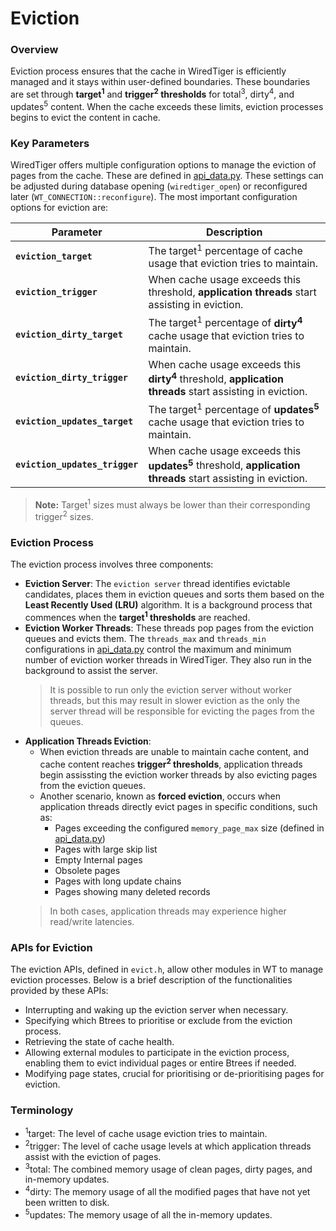 # Eviction

### Overview

Eviction process ensures that the cache in WiredTiger is efficiently managed and it stays within user-defined boundaries. These boundaries are set through **target<sup>1</sup>** and **trigger<sup>2</sup> thresholds** for total<sup>3</sup>, dirty<sup>4</sup>, and updates<sup>5</sup> content. When the cache exceeds these limits, eviction processes begins to evict the content in cache.

### Key Parameters

WiredTiger offers multiple configuration options to manage the eviction of pages from the cache. These are defined in [api_data.py](../../dist/api_data.py). These settings can be adjusted during database opening (`wiredtiger_open`) or reconfigured later (`WT_CONNECTION::reconfigure`). The most important configuration options for eviction are:

| Parameter               | Description                                                                                              |
| ----------------------- | -------------------------------------------------------------------------------------------------------- |
| **`eviction_target`**    | The target<sup>1</sup> percentage of cache usage that eviction tries to maintain.                                  |
| **`eviction_trigger`**   | When cache usage exceeds this threshold, **application threads**  start assisting in eviction.     |
| **`eviction_dirty_target`** | The target<sup>1</sup> percentage of **dirty<sup>4</sup>** cache usage that eviction tries to maintain.                      |
| **`eviction_dirty_trigger`** | When cache usage exceeds this **dirty<sup>4</sup>** threshold, **application threads**  start assisting in eviction.   |
| **`eviction_updates_target`** | The target<sup>1</sup> percentage of **updates<sup>5</sup>** cache usage that eviction tries to maintain.                 |
| **`eviction_updates_trigger`** | When cache usage exceeds this **updates<sup>5</sup>** threshold, **application threads** start assisting in eviction.                   |

> **Note:** Target<sup>1</sup> sizes must always be lower than their corresponding trigger<sup>2</sup> sizes.


### Eviction Process

The eviction process involves three components:

- **Eviction Server**: The `eviction server` thread identifies evictable candidates, places them in eviction queues and sorts them based on the **Least Recently Used (LRU)** algorithm. It is a background process that commences when the **target<sup>1</sup> thresholds** are reached.
- **Eviction Worker Threads**: These threads pop pages from the eviction queues and evicts them. The `threads_max` and `threads_min` configurations in [api_data.py](../../dist/api_data.py) control the maximum and minimum number of eviction worker threads in WiredTiger. They also run in the background to assist the server.
    > It is possible to run only the eviction server without worker threads, but this may result in slower eviction as the only the server thread will be responsible for evicting the pages from the queues.
- **Application Threads Eviction**: 
    - When eviction threads are unable to maintain cache content, and cache content reaches **trigger<sup>2</sup> thresholds**, application threads begin assissting the eviction worker threads by also evicting pages from the eviction queues.
    - Another scenario, known as **forced eviction**, occurs when application threads directly evict pages in specific conditions, such as:
        - Pages exceeding the configured `memory_page_max` size (defined in [api_data.py](../../dist/api_data.py))
        - Pages with large skip list
        - Empty Internal pages
        - Obsolete pages
        - Pages with long update chains
        - Pages showing many deleted records
    > In both cases, application threads may experience higher read/write latencies.

### APIs for Eviction

The eviction APIs, defined in `evict.h`, allow other modules in WT to manage eviction processes. Below is a brief description of the functionalities provided by these APIs:

- Interrupting and waking up the eviction server when necessary.
- Specifying which Btrees to prioritise or exclude from the eviction process.
- Retrieving the state of cache health.
- Allowing external modules to participate in the eviction process, enabling them to evict individual pages or entire Btrees if needed.
- Modifying page states, crucial for prioritising or de-prioritising pages for eviction.

### Terminology

- <sup>1</sup>target: The level of cache usage eviction tries to maintain.
- <sup>2</sup>trigger: The level of cache usage levels at which application threads assist with the eviction of pages.
- <sup>3</sup>total: The combined memory usage of clean pages, dirty pages, and in-memory updates.
- <sup>4</sup>dirty: The memory usage of all the modified pages that have not yet been written to disk.
- <sup>5</sup>updates: The memory usage of all the in-memory updates.
